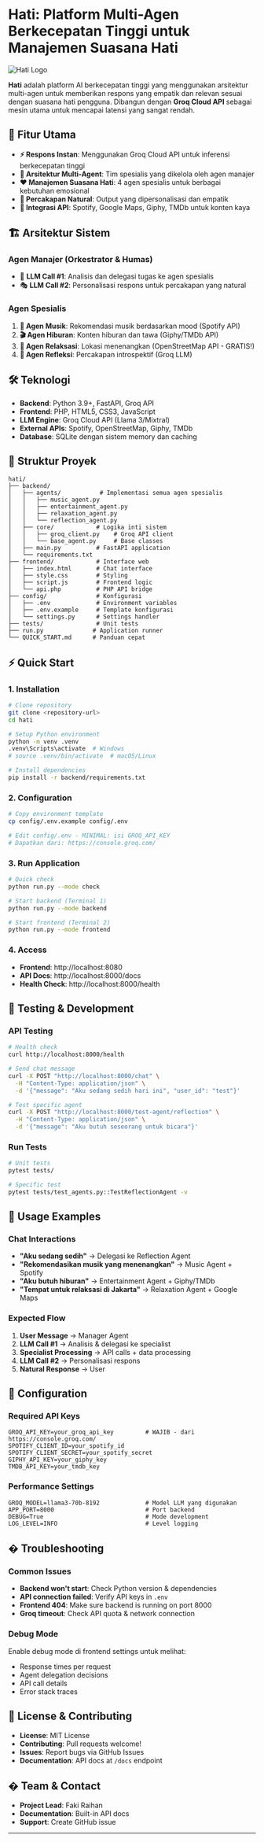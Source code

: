 # Hati: Platform Multi-Agen Berkecepatan Tinggi untuk Manajemen Suasana Hati

![Hati Logo](https://via.placeholder.com/200x100/FF6B6B/FFFFFF?text=HATI)

**Hati** adalah platform AI berkecepatan tinggi yang menggunakan arsitektur multi-agen untuk memberikan respons yang empatik dan relevan sesuai dengan suasana hati pengguna. Dibangun dengan **Groq Cloud API** sebagai mesin utama untuk mencapai latensi yang sangat rendah.

## 🚀 Fitur Utama

- **⚡ Respons Instan**: Menggunakan Groq Cloud API untuk inferensi berkecepatan tinggi
- **🤖 Arsitektur Multi-Agent**: Tim spesialis yang dikelola oleh agen manajer  
- **❤️ Manajemen Suasana Hati**: 4 agen spesialis untuk berbagai kebutuhan emosional
- **💬 Percakapan Natural**: Output yang dipersonalisasi dan empatik
- **🔗 Integrasi API**: Spotify, Google Maps, Giphy, TMDb untuk konten kaya

## 🏗️ Arsitektur Sistem

### Agen Manajer (Orkestrator & Humas)
- 🎯 **LLM Call #1**: Analisis dan delegasi tugas ke agen spesialis
- 🎭 **LLM Call #2**: Personalisasi respons untuk percakapan yang natural

### Agen Spesialis
1. **🎵 Agen Musik**: Rekomendasi musik berdasarkan mood (Spotify API)
2. **🎬 Agen Hiburan**: Konten hiburan dan tawa (Giphy/TMDb API) 
3. **🧘 Agen Relaksasi**: Lokasi menenangkan (OpenStreetMap API - GRATIS!)
4. **💭 Agen Refleksi**: Percakapan introspektif (Groq LLM)

## 🛠️ Teknologi

- **Backend**: Python 3.9+, FastAPI, Groq API
- **Frontend**: PHP, HTML5, CSS3, JavaScript
- **LLM Engine**: Groq Cloud API (Llama 3/Mixtral)
- **External APIs**: Spotify, OpenStreetMap, Giphy, TMDb
- **Database**: SQLite dengan sistem memory dan caching

## 📁 Struktur Proyek

```
hati/
├── backend/
│   ├── agents/           # Implementasi semua agen spesialis
│   │   ├── music_agent.py
│   │   ├── entertainment_agent.py
│   │   ├── relaxation_agent.py
│   │   └── reflection_agent.py
│   ├── core/            # Logika inti sistem
│   │   ├── groq_client.py    # Groq API client
│   │   └── base_agent.py     # Base classes
│   ├── main.py          # FastAPI application
│   └── requirements.txt
├── frontend/            # Interface web
│   ├── index.html       # Chat interface
│   ├── style.css        # Styling
│   ├── script.js        # Frontend logic
│   └── api.php          # PHP API bridge
├── config/              # Konfigurasi
│   ├── .env             # Environment variables
│   ├── .env.example     # Template konfigurasi
│   └── settings.py      # Settings handler
├── tests/               # Unit tests
├── run.py              # Application runner
└── QUICK_START.md      # Panduan cepat
```

## ⚡ Quick Start

### 1. Installation
```bash
# Clone repository  
git clone <repository-url>
cd hati

# Setup Python environment
python -m venv .venv
.venv\Scripts\activate  # Windows
# source .venv/bin/activate  # macOS/Linux

# Install dependencies
pip install -r backend/requirements.txt
```

### 2. Configuration
```bash
# Copy environment template
cp config/.env.example config/.env

# Edit config/.env - MINIMAL: isi GROQ_API_KEY
# Dapatkan dari: https://console.groq.com/
```

### 3. Run Application
```bash
# Quick check
python run.py --mode check

# Start backend (Terminal 1)
python run.py --mode backend

# Start frontend (Terminal 2) 
python run.py --mode frontend
```

### 4. Access
- **Frontend**: http://localhost:8080
- **API Docs**: http://localhost:8000/docs
- **Health Check**: http://localhost:8000/health

## 🧪 Testing & Development

### API Testing
```bash
# Health check
curl http://localhost:8000/health

# Send chat message
curl -X POST "http://localhost:8000/chat" \
  -H "Content-Type: application/json" \
  -d '{"message": "Aku sedang sedih hari ini", "user_id": "test"}'

# Test specific agent
curl -X POST "http://localhost:8000/test-agent/reflection" \
  -H "Content-Type: application/json" \
  -d '{"message": "Aku butuh seseorang untuk bicara"}'
```

### Run Tests
```bash
# Unit tests
pytest tests/

# Specific test
pytest tests/test_agents.py::TestReflectionAgent -v
```

## 🎯 Usage Examples

### Chat Interactions
- **"Aku sedang sedih"** → Delegasi ke Reflection Agent
- **"Rekomendasikan musik yang menenangkan"** → Music Agent + Spotify
- **"Aku butuh hiburan"** → Entertainment Agent + Giphy/TMDb  
- **"Tempat untuk relaksasi di Jakarta"** → Relaxation Agent + Google Maps

### Expected Flow
1. **User Message** → Manager Agent
2. **LLM Call #1** → Analisis & delegasi ke specialist
3. **Specialist Processing** → API calls + data processing
4. **LLM Call #2** → Personalisasi respons
5. **Natural Response** → User

## 🔧 Configuration

### Required API Keys
```env
GROQ_API_KEY=your_groq_api_key         # WAJIB - dari https://console.groq.com/
SPOTIFY_CLIENT_ID=your_spotify_id      
SPOTIFY_CLIENT_SECRET=your_spotify_secret
GIPHY_API_KEY=your_giphy_key
TMDB_API_KEY=your_tmdb_key             
```

### Performance Settings
```env
GROQ_MODEL=llama3-70b-8192             # Model LLM yang digunakan
APP_PORT=8000                          # Port backend
DEBUG=True                             # Mode development
LOG_LEVEL=INFO                         # Level logging
```

## � Troubleshooting

### Common Issues
- **Backend won't start**: Check Python version & dependencies
- **API connection failed**: Verify API keys in `.env`
- **Frontend 404**: Make sure backend is running on port 8000
- **Groq timeout**: Check API quota & network connection

### Debug Mode
Enable debug mode di frontend settings untuk melihat:
- Response times per request
- Agent delegation decisions  
- API call details
- Error stack traces

## 📄 License & Contributing

- **License**: MIT License
- **Contributing**: Pull requests welcome!
- **Issues**: Report bugs via GitHub Issues
- **Documentation**: API docs at `/docs` endpoint

## � Team & Contact

- **Project Lead**: Faki Raihan
- **Documentation**: Built-in API docs
- **Support**: Create GitHub issue

---
